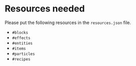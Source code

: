 # Resources needed

Please put the following resources in the `resources.json` file.

* `#blocks`
* `#effects`
* `#entities`
* `#items`
* `#particles`
* `#recipes`